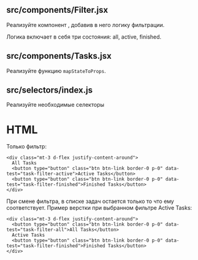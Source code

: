 ## src/components/Filter.jsx
Реализуйте компонент <Filter />, добавив в него логику фильтрации.

Логика включает в себя три состояния: all, active, finished.

## src/components/Tasks.jsx
Реализуйте функцию `mapStateToProps`.

## src/selectors/index.js
Реализуйте необходимые селекторы

# HTML
Только фильтр:
```
<div class="mt-3 d-flex justify-content-around">
  All Tasks
  <button type="button" class="btn btn-link border-0 p-0" data-test="task-filter-active">Active Tasks</button>
  <button type="button" class="btn btn-link border-0 p-0" data-test="task-filter-finished">Finished Tasks</button>
</div>
```
При смене фильтра, в списке задач остается только то что ему соответствует. Пример верстки при выбранном фильтре Active Tasks:

```
<div class="mt-3 d-flex justify-content-around">
  <button type="button" class="btn btn-link border-0 p-0" data-test="task-filter-all">All Tasks</button>
  Active Tasks
  <button type="button" class="btn btn-link border-0 p-0" data-test="task-filter-finished">Finished Tasks</button>
</div>
```
